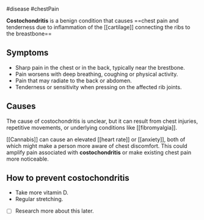 #disease #chestPain 

**Costochondritis** is a benign condition that causes ==chest pain and tenderness due to inflammation of the [[cartilage]] connecting the ribs to the breastbone==
## Symptoms

- Sharp pain in the chest or in the back, typically near the brestbone.
- Pain worsens with deep breathing, coughing or physical activity.
- Pain that may radiate to the back or abdomen.
- Tenderness or sensitivity when pressing on the affected rib joints.

## Causes
The cause of costochondritis is unclear, but it can result from chest injuries, repetitive movements, or underlying conditions like [[fibromyalgia]].

[[Cannabis]] can cause an elevated [[heart rate]] or [[anxiety]], both of which might make a person more aware of chest discomfort. This could amplify pain associated with **costochondritis** or make existing chest pain more noticeable.

## How to prevent costochondritis

- Take more vitamin D.
- Regular stretching.

- [ ] Research more about this later.

